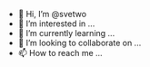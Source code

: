 - 👋 Hi, I’m @svetwo
- 👀 I’m interested in ...
- 🌱 I’m currently learning ...
- 💞️ I’m looking to collaborate on ...
- 📫 How to reach me ...

<!---
svetwo/svetwo is a ✨ special ✨ repository because its `README.md` (this file) appears on your GitHub profile.
You can click the Preview link to take a look at your changes.
--->
